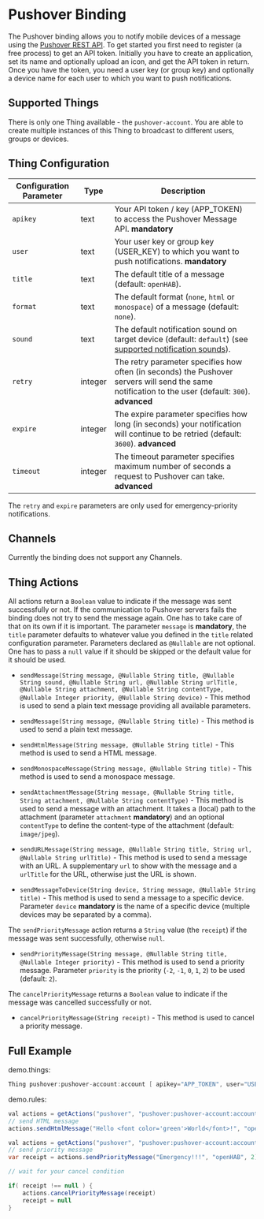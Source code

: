 # Pushover Binding

The Pushover binding allows you to notify mobile devices of a message using the [Pushover REST API](https://pushover.net/api).
To get started you first need to register (a free process) to get an API token.
Initially you have to create an application, set its name and optionally upload an icon, and get the API token in return.
Once you have the token, you need a user key (or group key) and optionally a device name for each user to which you want to push notifications.

## Supported Things

There is only one Thing available - the `pushover-account`.
You are able to create multiple instances of this Thing to broadcast to different users, groups or devices.

## Thing Configuration

| Configuration Parameter | Type    | Description                                                                                                                                          |
|-------------------------|---------|------------------------------------------------------------------------------------------------------------------------------------------------------|
| `apikey`                | text    | Your API token / key (APP_TOKEN) to access the Pushover Message API. **mandatory**                                                                   |
| `user`                  | text    | Your user key or group key (USER_KEY) to which you want to push notifications. **mandatory**                                                         |
| `title`                 | text    | The default title of a message (default: `openHAB`).                                                                                                 |
| `format`                | text    | The default format (`none`, `html` or `monospace`) of a message (default: `none`).                                                                   |
| `sound`                 | text    | The default notification sound on target device (default: `default`) (see [supported notification sounds](https://pushover.net/api#sounds)).         |
| `retry`                 | integer | The retry parameter specifies how often (in seconds) the Pushover servers will send the same notification to the user (default: `300`). **advanced** |
| `expire`                | integer | The expire parameter specifies how long (in seconds) your notification will continue to be retried (default: `3600`). **advanced**                   |
| `timeout`               | integer | The timeout parameter specifies maximum number of seconds a request to Pushover can take. **advanced**                                               |

The `retry` and `expire` parameters are only used for emergency-priority notifications.

## Channels

Currently the binding does not support any Channels.

## Thing Actions

All actions return a `Boolean` value to indicate if the message was sent successfully or not.
If the communication to Pushover servers fails the binding does not try to send the message again.
One has to take care of that on its own if it is important.
The parameter `message` is **mandatory**, the `title` parameter defaults to whatever value you defined in the `title` related configuration parameter.
Parameters declared as `@Nullable` are not optional.
One has to pass a `null` value if it should be skipped or the default value for it should be used.

- `sendMessage(String message, @Nullable String title, @Nullable String sound, @Nullable String url, @Nullable String urlTitle, @Nullable String attachment, @Nullable String contentType, @Nullable Integer priority, @Nullable String device)` - This method is used to send a plain text message providing all available parameters.

- `sendMessage(String message, @Nullable String title)` - This method is used to send a plain text message.

- `sendHtmlMessage(String message, @Nullable String title)` - This method is used to send a HTML message.

- `sendMonospaceMessage(String message, @Nullable String title)` - This method is used to send a monospace message.

- `sendAttachmentMessage(String message, @Nullable String title, String attachment, @Nullable String contentType)` - This method is used to send a message with an attachment. It takes a (local) path to the attachment (parameter `attachment` **mandatory**) and an optional `contentType` to define the content-type of the attachment (default: `image/jpeg`).

- `sendURLMessage(String message, @Nullable String title, String url, @Nullable String urlTitle)` - This method is used to send a message with an URL. A supplementary `url` to show with the message and a `urlTitle` for the URL, otherwise just the URL is shown.

- `sendMessageToDevice(String device, String message, @Nullable String title)` - This method is used to send a message to a specific device. Parameter `device` **mandatory** is the name of a specific device (multiple devices may be separated by a comma).

The `sendPriorityMessage` action returns a `String` value (the `receipt`) if the message was sent successfully, otherwise `null`.

- `sendPriorityMessage(String message, @Nullable String title, @Nullable Integer priority)` - This method is used to send a priority message. Parameter `priority` is the priority (`-2`, `-1`, `0`, `1`, `2`) to be used (default: `2`).

The `cancelPriorityMessage` returns a `Boolean` value to indicate if the message was cancelled successfully or not.

- `cancelPriorityMessage(String receipt)` - This method is used to cancel a priority message.

## Full Example

demo.things:

```java
Thing pushover:pushover-account:account [ apikey="APP_TOKEN", user="USER_KEY" ]
```

demo.rules:

```java
val actions = getActions("pushover", "pushover:pushover-account:account")
// send HTML message
actions.sendHtmlMessage("Hello <font color='green'>World</font>!", "openHAB")
```

```java
val actions = getActions("pushover", "pushover:pushover-account:account")
// send priority message
var receipt = actions.sendPriorityMessage("Emergency!!!", "openHAB", 2)

// wait for your cancel condition

if( receipt !== null ) {
    actions.cancelPriorityMessage(receipt)
    receipt = null
}
```
